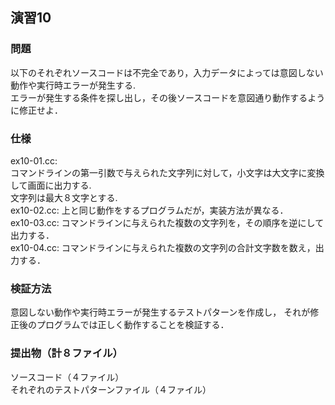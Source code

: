 ## 演習10  
### 問題  
以下のそれぞれソースコードは不完全であり，入力データによっては意図しない動作や実行時エラーが発生する.  
エラーが発生する条件を探し出し，その後ソースコードを意図通り動作するように修正せよ．   
  
### 仕様  
ex10-01.cc:  
コマンドラインの第一引数で与えられた文字列に対して，小文字は大文字に変換して画面に出力する.  
文字列は最大８文字とする.  
ex10-02.cc: 上と同じ動作をするプログラムだが，実装方法が異なる．  
ex10-03.cc: コマンドラインに与えられた複数の文字列を，その順序を逆にして出力する．  
ex10-04.cc: コマンドラインに与えられた複数の文字列の合計文字数を数え，出力する．  
### 検証方法  
意図しない動作や実行時エラーが発生するテストパターンを作成し， それが修正後のプログラムでは正しく動作することを検証する．  

### 提出物（計８ファイル）  
ソースコード（４ファイル）  
それぞれのテストパターンファイル（４ファイル）  